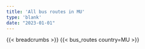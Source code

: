 ```yaml
---
title: 'All bus routes in MU'
type: 'blank'
date: "2023-01-01"
---
```


{{< breadcrumbs >}}
{{< bus_routes country=MU >}}
